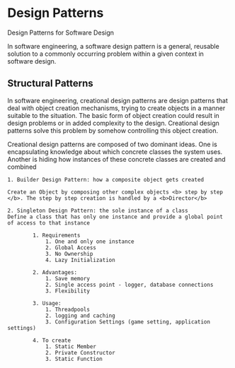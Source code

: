 # Design Patterns
Design Patterns for Software Design

In software engineering, a software design pattern is a general, reusable solution to a commonly occurring problem within a given context in software design. 

## Structural Patterns

In software engineering, creational design patterns are design patterns that deal with object creation mechanisms, trying to create objects in a manner suitable to the situation. The basic form of object creation could result in design problems or in added complexity to the design. Creational design patterns solve this problem by somehow controlling this object creation.

Creational design patterns are composed of two dominant ideas. One is encapsulating knowledge about which concrete classes the system uses. Another is hiding how instances of these concrete classes are created and combined

    1. Builder Design Pattern: how a composite object gets created

    Create an Object by composing other complex objects <b> step by step </b>. The step by step creation is handled by a <b>Director</b>

    2. Singleton Design Pattern: the sole instance of a class
    Define a class that has only one instance and provide a global point of access to that instance 

            1. Requirements
                1. One and only one instance 
                2. Global Access
                3. No Ownership
                4. Lazy Initialization

            2. Advantages:
                1. Save memory
                2. Single access point - logger, database connections
                3. Flexibility 

            3. Usage:
                1. Threadpools
                2. logging and caching
                3. Configuration Settings (game setting, application settings)
                
            4. To create
                1. Static Member
                2. Private Constructor
                3. Static Function
